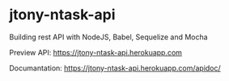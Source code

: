 # jtony-ntask-api
Building rest API with NodeJS, Babel, Sequelize and Mocha

Preview API:
https://jtony-ntask-api.herokuapp.com

Documantation:
https://jtony-ntask-api.herokuapp.com/apidoc/
